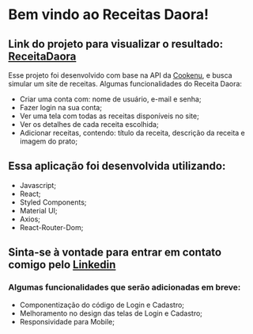 # Bem vindo ao Receitas Daora!

## Link do projeto para visualizar o resultado: [ReceitaDaora](https://venomous-dinner.surge.sh/login)

Esse projeto foi desenvolvido com base na API da [Cookenu](https://documenter.getpostman.com/view/9133542/U16dQniU#intro), e busca simular um site de receitas. Algumas funcionalidades do Receita Daora:

* Criar uma conta com: nome de usuário, e-mail e senha;
* Fazer login na sua conta;
* Ver uma tela com todas as receitas disponíveis no site;
* Ver os detalhes de cada receita escolhida;
* Adicionar receitas, contendo: título da receita, descrição da receita e imagem do prato;

## Essa aplicação foi desenvolvida utilizando: 

* Javascript;
* React;
* Styled Components;
* Material UI;
* Axios;
* React-Router-Dom;

## Sinta-se à vontade para entrar em contato comigo pelo [Linkedin](https://www.linkedin.com/in/matheus-schade-013772127/)

### Algumas funcionalidades que serão adicionadas em breve:

* Componentização do código de Login e Cadastro;
* Melhoramento no design das telas de Login e Cadastro;
* Responsividade para Mobile;

